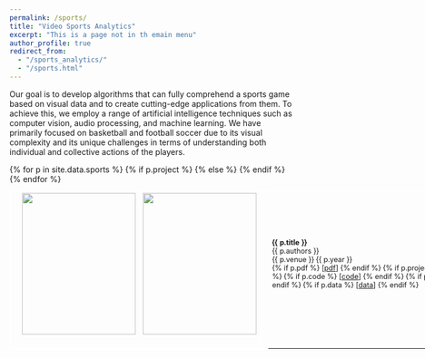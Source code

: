 ```yaml
---
permalink: /sports/
title: "Video Sports Analytics"
excerpt: "This is a page not in th emain menu"
author_profile: true
redirect_from:
  - "/sports_analytics/" 
  - "/sports.html"
---
```


Our goal is to develop algorithms that can fully comprehend a sports game based on visual data and to create cutting-edge applications from them. To achieve this, we employ a range of artificial intelligence techniques such as computer vision, audio processing, and machine learning. We have primarily focused on basketball and football soccer due to its visual complexity and its unique challenges in terms of understanding both individual and collective actions of the players.

<style>
  td {
    border: 1px solid white;
  }
</style>

<table style="text-align: left; width: 900px; font-size: 0.9em; border: 1px solid white;" cellspacing="2" cellpadding="10" border="0">
      <tbody>
{% for p in site.data.sports %}
<tr>
  <td valign="top"><br></td>
  {% if p.project %}
  <td valign="top"><a href="{{ p.project }}"><img moz-do-not-send="true" src="{{ p.image }}" border="0" width="200" height="250"></a><br></td>
  {% else %}
  <td valign="top"><img moz-do-not-send="true" src="{{ p.image }}" border="0" width="200" height="250"><br></td>
  {% endif %}

  <td valign="top"><br></td>
  <td valign="middle"><b>{{ p.title }}</b><br>
  {{ p.authors }}<br>
  {{ p.venue }} {{ p.year }}<br>
  {% if p.pdf %}
    [<a moz-do-not-send="true" href="{{ p.pdf }}">pdf</a>]
  {% endif %}
  {% if p.project %}
    [<a moz-do-not-send="true" href="{{ p.project }}">project</a>]
  {% endif %}
  {% if p.code %}
    [<a moz-do-not-send="true" href="{{ p.code }}">code</a>]
  {% endif %}
  {% if p.demo %}
    [<a moz-do-not-send="true" href="{{ p.demo }}">demo</a>]
  {% endif %}
  {% if p.data %}
    [<a moz-do-not-send="true" href="{{ p.data }}">data</a>]
  {% endif %}
  <br>
  <font></font>
</td>
</tr>

<tr>
  <td valign="top"><br></td>
  <td valign="top"><br></td>
  <td valign="top"><br></td>
  <td valign="middle"><font face="Arial" size="-1"><br></font></td>
</tr>
{% endfor %}
</tbody>
</table>